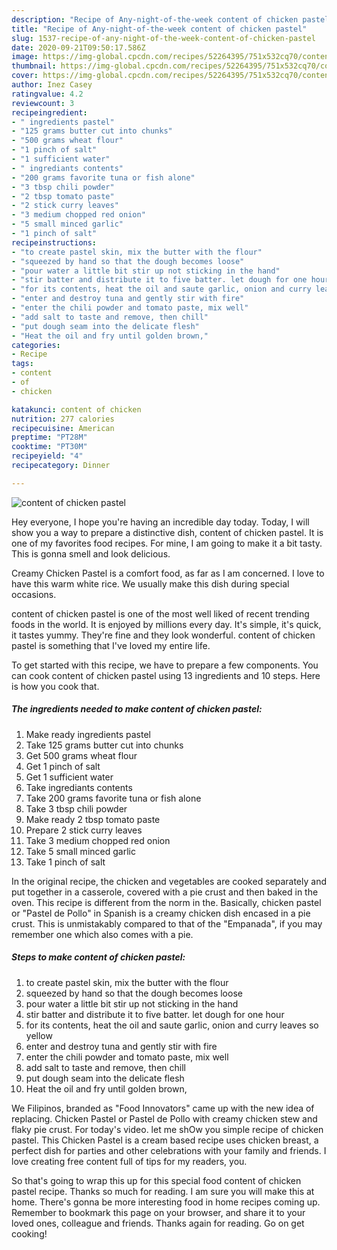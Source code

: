```yaml
---
description: "Recipe of Any-night-of-the-week content of chicken pastel"
title: "Recipe of Any-night-of-the-week content of chicken pastel"
slug: 1537-recipe-of-any-night-of-the-week-content-of-chicken-pastel
date: 2020-09-21T09:50:17.586Z
image: https://img-global.cpcdn.com/recipes/52264395/751x532cq70/content-of-chicken-pastel-recipe-main-photo.jpg
thumbnail: https://img-global.cpcdn.com/recipes/52264395/751x532cq70/content-of-chicken-pastel-recipe-main-photo.jpg
cover: https://img-global.cpcdn.com/recipes/52264395/751x532cq70/content-of-chicken-pastel-recipe-main-photo.jpg
author: Inez Casey
ratingvalue: 4.2
reviewcount: 3
recipeingredient:
- " ingredients pastel"
- "125 grams butter cut into chunks"
- "500 grams wheat flour"
- "1 pinch of salt"
- "1 sufficient water"
- " ingrediants contents"
- "200 grams favorite tuna or fish alone"
- "3 tbsp chili powder"
- "2 tbsp tomato paste"
- "2 stick curry leaves"
- "3 medium chopped red onion"
- "5 small minced garlic"
- "1 pinch of salt"
recipeinstructions:
- "to create pastel skin, mix the butter with the flour"
- "squeezed by hand so that the dough becomes loose"
- "pour water a little bit stir up not sticking in the hand"
- "stir batter and distribute it to five batter. let dough for one hour"
- "for its contents, heat the oil and saute garlic, onion and curry leaves so yellow"
- "enter and destroy tuna and gently stir with fire"
- "enter the chili powder and tomato paste, mix well"
- "add salt to taste and remove, then chill"
- "put dough seam into the delicate flesh"
- "Heat the oil and fry until golden brown,"
categories:
- Recipe
tags:
- content
- of
- chicken

katakunci: content of chicken 
nutrition: 277 calories
recipecuisine: American
preptime: "PT28M"
cooktime: "PT30M"
recipeyield: "4"
recipecategory: Dinner

---
```



![content of chicken pastel](https://img-global.cpcdn.com/recipes/52264395/751x532cq70/content-of-chicken-pastel-recipe-main-photo.jpg)

Hey everyone, I hope you're having an incredible day today. Today, I will show you a way to prepare a distinctive dish, content of chicken pastel. It is one of my favorites food recipes. For mine, I am going to make it a bit tasty. This is gonna smell and look delicious.

Creamy Chicken Pastel is a comfort food, as far as I am concerned. I love to have this warm white rice. We usually make this dish during special occasions.

content of chicken pastel is one of the most well liked of recent trending foods in the world. It is enjoyed by millions every day. It's simple, it's quick, it tastes yummy. They're fine and they look wonderful. content of chicken pastel is something that I've loved my entire life.


To get started with this recipe, we have to prepare a few components. You can cook content of chicken pastel using 13 ingredients and 10 steps. Here is how you cook that.

<!--inarticleads1-->

##### The ingredients needed to make content of chicken pastel:

1. Make ready  ingredients pastel
1. Take 125 grams butter cut into chunks
1. Get 500 grams wheat flour
1. Get 1 pinch of salt
1. Get 1 sufficient water
1. Take  ingrediants contents
1. Take 200 grams favorite tuna or fish alone
1. Take 3 tbsp chili powder
1. Make ready 2 tbsp tomato paste
1. Prepare 2 stick curry leaves
1. Take 3 medium chopped red onion
1. Take 5 small minced garlic
1. Take 1 pinch of salt


In the original recipe, the chicken and vegetables are cooked separately and put together in a casserole, covered with a pie crust and then baked in the oven. This recipe is different from the norm in the. Basically, chicken pastel or &#34;Pastel de Pollo&#34; in Spanish is a creamy chicken dish encased in a pie crust. This is unmistakably compared to that of the &#34;Empanada&#34;, if you may remember one which also comes with a pie. 

<!--inarticleads2-->

##### Steps to make content of chicken pastel:

1. to create pastel skin, mix the butter with the flour
1. squeezed by hand so that the dough becomes loose
1. pour water a little bit stir up not sticking in the hand
1. stir batter and distribute it to five batter. let dough for one hour
1. for its contents, heat the oil and saute garlic, onion and curry leaves so yellow
1. enter and destroy tuna and gently stir with fire
1. enter the chili powder and tomato paste, mix well
1. add salt to taste and remove, then chill
1. put dough seam into the delicate flesh
1. Heat the oil and fry until golden brown,


We Filipinos, branded as &#34;Food Innovators&#34; came up with the new idea of replacing. Chicken Pastel or Pastel de Pollo with creamy chicken stew and flaky pie crust. For today&#39;s video. let me shOw you simple recipe of chicken pastel. This Chicken Pastel is a cream based recipe uses chicken breast, a perfect dish for parties and other celebrations with your family and friends. I love creating free content full of tips for my readers, you. 

So that's going to wrap this up for this special food content of chicken pastel recipe. Thanks so much for reading. I am sure you will make this at home. There's gonna be more interesting food in home recipes coming up. Remember to bookmark this page on your browser, and share it to your loved ones, colleague and friends. Thanks again for reading. Go on get cooking!
